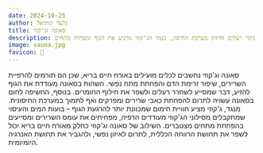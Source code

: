 ```yaml
---
date: 2024-10-25
author: גלעד קותיאל
title: סאונה וג'קוזי
description: סאונה וג'קוזי יכולים לתרום לאורח חיים בריא בכך שהם מסייעים בהרפיית שרירים, שיפור זרימת הדם והפחתת מתח נפשי. השימוש בחום הסאונה מעודד ניקוי רעלים וחיזוק מערכת החיסון, בעוד הג'קוזי מרגיע את הגוף ומפחית מתחים.
image: sauna.jpg
favicon: 🧖
---
```


סאונה וג'קוזי נחשבים לכלים מועילים באורח חיים בריא, שכן הם תורמים להרפיית השרירים, שיפור זרימת הדם והפחתת מתח נפשי. 
השהות בסאונה מעודדת את הגוף להזיע, דבר שמסייע לשחרר רעלים ולשפר את חילוף החומרים. 
בנוסף, החשיפה לחום בסאונה עשויה לתרום להפחתת כאבי שרירים ומפרקים ואף לתמוך במערכת החיסונית. 
מנגד, ג'קוזי מציע חוויית חימום שמכוונת יותר להרגעת הגוף – בועות המים והעיסוי שמתקבלים מסילוני הג'קוזי מעודדים הרפיה, מפחיתים את עומס השרירים ומסייעים בהפחתת מתחים מצטברים. 
השילוב של סאונה וג'קוזי כחלק מאורח חיים בריא יכול לשפר את תחושת הרווחה הכללית, לתרום לאיזון נפשי, ולהגביר את תחושת האנרגיה היומיומית.
